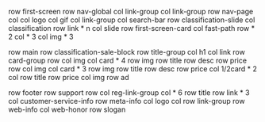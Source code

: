 row first-screen
    row nav-global
        col link-group
        col link-group
    row nav-page
        col 
            col logo
            col gif
            col link-group
        col search-bar
    row classification-slide
        col classification
            row link * n
        col slide
    row first-screen-card
        col fast-path
            row * 2
                col * 3
        col img * 3

row main
    row classification-sale-block
        row title-group
            col h1
            col link
        row card-group
            row
                col img
                col card * 4
                    row img
                    row title
                    row desc
                    row price
            row
                col img
                col card * 3
                    row img
                    row title
                    row desc
                    row price
                col 1/2card * 2
                    col
                        row title
                        row price
                    col img
    row ad

row footer
    row support
    row 
        col reg-link-group
            col * 6
                row title
                row link * 3
        col customer-service-info
    row meta-info
        col logo
        col
            row link-group
            row web-info
        col web-honor
    row slogan